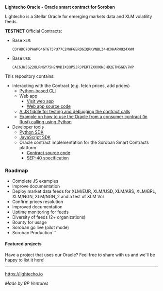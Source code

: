 **Lightecho Oracle - Oracle smart contract for Soroban**

Lightecho is a Stellar Oracle for emerging markets data and XLM volatility feeds.

**TESTNET** Official Contracts:
- Base `XLM`:
  ```
  CDYHDC7OPAWPQ46TGT5PU77C2NWFGERD6IQRKVNBL34HCXHARWO24XWM
  ```
- Base `USD`:
  ```
  CAC6JWJG22ULRNGY75H2NVDIXQQP5JRJPERTZXXXONJHD2ETMGGEV7WP
  ```

This repository contains:

- Interacting with the Contract (e.g. fetch prices, add prices)
  - [Python-based CLI](./oracle-onchain/sep40/cli)
  - Web app
    - [Visit web app](https://bp-ventures.github.io/lightecho-stellar-oracle/)
    - [Web app source code](./docs/v2.html)
  - [A JS fiddle for testing and debugging the contract calls](https://playcode.io/1648838)
  - [Example on how to use the Oracle from a consumer contract (in Rust) calling using Python](./oracle-onchain/sep40/examples/price_up_down)
- Developer tools
  - [Python SDK](./oracle-sdk/python)
  - [JavaScript SDK](./oracle-sdk/javascript)
  - Oracle contract implementation for the Soroban Smart Contracts platform
    - [Contract source code](./oracle-onchain/sep40/contract)
    - [SEP-40 specification](https://github.com/stellar/stellar-protocol/blob/master/ecosystem/sep-0040.md)

### Roadmap

- Complete JS examples
- Improve documentation
- Deploy market data feeds for XLM/EUR, XLM/USD, XLM/ARS, XLM/BRL, XLM/NGN, XLM/NGN_2 and a test of XLM Vol
- Confirm prices resolution
- Improved documentation
- Uptime monitoring for feeds
- Diversity of feeds (2+ organizations)
- Bounty for usage
- Soroban go live (pilot mode)
- Soroban Production```

#### Featured projects

Have a project that uses our Oracle? Feel free to share with us and we'll be happy to list it here!

---

https://lightecho.io

_Made by BP Ventures_
